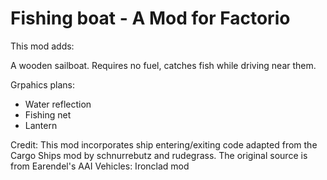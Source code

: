 # Fishing boat - A Mod for Factorio

This mod adds:

A wooden sailboat. Requires no fuel, catches fish while driving near them.

Grpahics plans:
- Water reflection
- Fishing net
- Lantern

Credit:
This mod incorporates ship entering/exiting code adapted from the Cargo Ships mod by schnurrebutz and rudegrass. The original source is from Earendel's AAI Vehicles: Ironclad mod